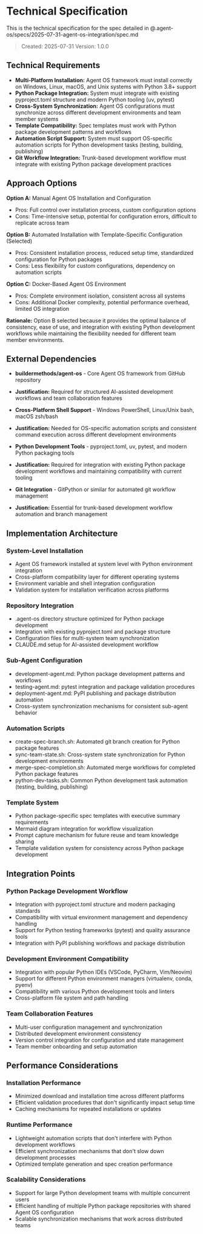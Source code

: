 # Technical Specification

This is the technical specification for the spec detailed in @.agent-os/specs/2025-07-31-agent-os-integration/spec.md

> Created: 2025-07-31
> Version: 1.0.0

## Technical Requirements

- **Multi-Platform Installation:** Agent OS framework must install correctly on Windows, Linux, macOS, and Unix systems with Python 3.8+ support
- **Python Package Integration:** System must integrate with existing pyproject.toml structure and modern Python tooling (uv, pytest)
- **Cross-System Synchronization:** Agent OS configurations must synchronize across different development environments and team member systems
- **Template Compatibility:** Spec templates must work with Python package development patterns and workflows
- **Automation Script Support:** System must support OS-specific automation scripts for Python development tasks (testing, building, publishing)
- **Git Workflow Integration:** Trunk-based development workflow must integrate with existing Python package development practices

## Approach Options

**Option A:** Manual Agent OS Installation and Configuration
- Pros: Full control over installation process, custom configuration options
- Cons: Time-intensive setup, potential for configuration errors, difficult to replicate across team

**Option B:** Automated Installation with Template-Specific Configuration (Selected)
- Pros: Consistent installation process, reduced setup time, standardized configuration for Python packages
- Cons: Less flexibility for custom configurations, dependency on automation scripts

**Option C:** Docker-Based Agent OS Environment
- Pros: Complete environment isolation, consistent across all systems
- Cons: Additional Docker complexity, potential performance overhead, limited OS integration

**Rationale:** Option B selected because it provides the optimal balance of consistency, ease of use, and integration with existing Python development workflows while maintaining the flexibility needed for different team member environments.

## External Dependencies

- **buildermethods/agent-os** - Core Agent OS framework from GitHub repository
- **Justification:** Required for structured AI-assisted development workflows and team collaboration features

- **Cross-Platform Shell Support** - Windows PowerShell, Linux/Unix bash, macOS zsh/bash
- **Justification:** Needed for OS-specific automation scripts and consistent command execution across different development environments

- **Python Development Tools** - pyproject.toml, uv, pytest, and modern Python packaging tools
- **Justification:** Required for integration with existing Python package development workflows and maintaining compatibility with current tooling

- **Git Integration** - GitPython or similar for automated git workflow management
- **Justification:** Essential for trunk-based development workflow automation and branch management

## Implementation Architecture

### System-Level Installation
- Agent OS framework installed at system level with Python environment integration
- Cross-platform compatibility layer for different operating systems
- Environment variable and shell integration configuration
- Validation system for installation verification across platforms

### Repository Integration
- .agent-os directory structure optimized for Python package development
- Integration with existing pyproject.toml and package structure
- Configuration files for multi-system team synchronization
- CLAUDE.md setup for AI-assisted development workflow

### Sub-Agent Configuration
- development-agent.md: Python package development patterns and workflows
- testing-agent.md: pytest integration and package validation procedures
- deployment-agent.md: PyPI publishing and package distribution automation
- Cross-system synchronization mechanisms for consistent sub-agent behavior

### Automation Scripts
- create-spec-branch.sh: Automated git branch creation for Python package features
- sync-team-state.sh: Cross-system state synchronization for Python development environments
- merge-spec-completion.sh: Automated merge workflows for completed Python package features
- python-dev-tasks.sh: Common Python development task automation (testing, building, publishing)

### Template System
- Python package-specific spec templates with executive summary requirements
- Mermaid diagram integration for workflow visualization
- Prompt capture mechanism for future reuse and team knowledge sharing
- Template validation system for consistency across Python package development

## Integration Points

### Python Package Development Workflow
- Integration with pyproject.toml structure and modern packaging standards
- Compatibility with virtual environment management and dependency handling
- Support for Python testing frameworks (pytest) and quality assurance tools
- Integration with PyPI publishing workflows and package distribution

### Development Environment Compatibility
- Integration with popular Python IDEs (VSCode, PyCharm, Vim/Neovim)
- Support for different Python environment managers (virtualenv, conda, pyenv)
- Compatibility with various Python development tools and linters
- Cross-platform file system and path handling

### Team Collaboration Features
- Multi-user configuration management and synchronization
- Distributed development environment consistency
- Version control integration for configuration and state management
- Team member onboarding and setup automation

## Performance Considerations

### Installation Performance
- Minimized download and installation time across different platforms
- Efficient validation procedures that don't significantly impact setup time
- Caching mechanisms for repeated installations or updates

### Runtime Performance
- Lightweight automation scripts that don't interfere with Python development workflows
- Efficient synchronization mechanisms that don't slow down development processes
- Optimized template generation and spec creation performance

### Scalability Considerations
- Support for large Python development teams with multiple concurrent users
- Efficient handling of multiple Python package repositories with shared Agent OS configuration
- Scalable synchronization mechanisms that work across distributed teams